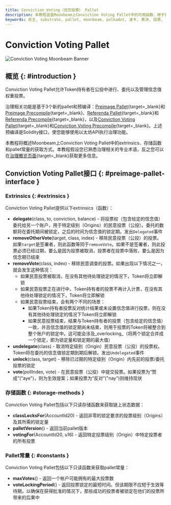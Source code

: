 ```yaml
---
title: Conviction Voting（信念投票） Pallet
description: 本教程涵盖Moonbeam上Conviction Voting Pallet中的可用函数，用于投票、委托投票、移除投票等。
keywords: 民主, substrate, pallet, moonbeam, polkadot, 波卡, 表决, 投票, 公投
---
```


# Conviction Voting Pallet

![Conviction Voting Moonbeam Banner](/images/builders/pallets-precompiles/pallets/conviction-voting-banner.png)

## 概览 {: #introduction }

Conviction Voting Pallet允许Token持有者在公投中进行、委托以及管理信念值权重投票。

治理相关功能是基于3个新的pallet和预编译：[Preimage Pallet](/builders/pallets-precompiles/pallets/preimage){target=_blank}和[Preimage Precompile](/builders/pallets-precompiles/precompiles/preimage){target=_blank}、[Referenda Pallet](/builders/pallets-precompiles/pallets/referenda){target=_blank}和[Referenda Precompile](/builders/pallets-precompiles/precompiles/referenda){target=_blank}，以及[Conviction Voting Pallet](/builders/pallets-precompiles/pallets/conviction-voting){target=_blank}和[Conviction Voting Precompile](/builders/pallets-precompiles/precompiles/conviction-voting){target=_blank}。上述预编译是Solidity接口，使您能够使用以太坊API执行治理功能。

本教程将概述Moonbeam上Conviction Voting Pallet中的extrinsics、存储函数和pallet常量的获取方式。本教程假设您已熟悉治理相关的专业术语，反之您可以在[治理概览页面](/learn/features/governance/#opengov){target=_blank}获取更多信息。

## Conviction Voting Pallet接口 {: #preimage-pallet-interface }

### Extrinsics {: #extrinsics }

Conviction Voting Pallet提供以下extrinsics（函数）：

- **delegate**(class, to, conviction, balance) - 将投票权（包含给定的信念值）委托给另一个账户，用于特定级别（Origins）的民意投票（公投）。委托的数额将在委托期间被锁定，之后的时间为信念值的锁定期。发出`Delegated`事件
- **removeOtherVote**(target, class, index) - 移除民意投票（公投）的投票。如果`target`是签署者，则此函数等同于`removeVote`。如果不是签署者，则此投票必须已经过期，要么是因为投票被取消，投票者在投票中落败，要么是因为信念期已结束
- **removeVote**(class, index) - 移除民意调查的投票。如果出现以下情况之一，就会发生这种情况：
    - 如果民意投票被取消，在没有其他待处理锁定的情况下，Token将立即解锁
    - 如果民意投票正在进行中，Token持有者的投票不再计入计票，在没有其他待处理锁定的情况下，Token将立即解锁
    - 如果民意投票结束，会有两个不同的场景：
        - 如果Token持有者投票反对统计结果或未设置信念值进行投票，则在没有其他待处理锁定的情况下Token将立即解锁
        - 如果民意投票结束，结果与Token持有者的投票（包含给定的信念值）一致，并且信念值的锁定期尚未结束，则用于投票的Token将被整合到整个账户的锁定中。这可能会涉及_overlocking_（将两个锁定合并成一个锁定，即为锁定量和锁定期的最大值）
- **undelegate**(class) - 取消特定级别（Origin）民意投票（公投）的投票权。Token将在委托的信念值锁定期到期后解锁。发出`Undelegated`事件
- **unlock**(class, target) - 移除已过期的特定级别（Origin）内先前的投票/委托投票的锁定
- **vote**(pollIndex, vote) - 在民意投票（公投）中提交投票。如果投票为“赞成”("aye")，则为生效提案；如果投票为“反对”("nay")则维持现状

### 存储函数 {: #storage-methods }

Conviction Voting Pallet包括以下只读存储函数来获取链上状态数据：

- **classLocksFor**(AccountId20) - 返回非零的锁定要求的投票级别（Origins）及其所需的锁定量
- **palletVersion**() - 返回当前pallet版本
- **votingFor**(AccountId20, u16) - 返回特定投票级别（Origin）中特定投票者的所有投票

### Pallet常量 {: #constants }

Conviction Voting Pallet包括以下只读函数来获取pallet常量：

- **maxVotes**() - 返回一个帐户可能拥有的最大投票数
- **voteLockingPeriod**() - 返回投票锁定的最短时间。但该期限不应短于生效等待期，以确保在获得批准的情况下，那些成功的投票者被锁定在他们的投票所带来的后果中